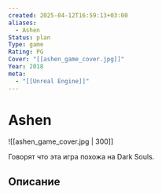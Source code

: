 ```yaml
---
created: 2025-04-12T16:59:13+03:00
aliases:
  - Ashen
Status: plan
Type: game
Rating: PG
Cover: "[[ashen_game_cover.jpg]]"
Year: 2018
meta:
  - "[[Unreal Engine]]"
---
```


# Ashen

![[ashen_game_cover.jpg | 300]]

Говорят что эта игра похожа на Dark Souls.


## Описание


